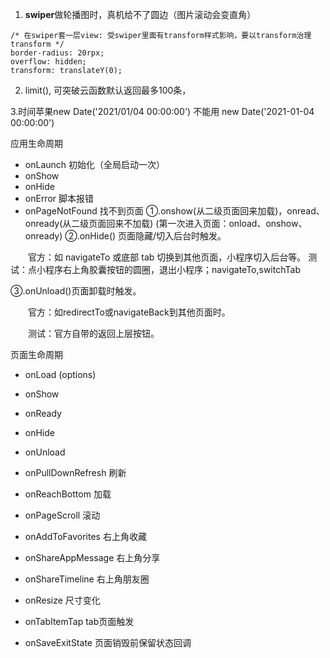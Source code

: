1. **swiper**做轮播图时，真机给不了圆边（图片滚动会变直角）

```
/* 在swiper套一层view: 受swiper里面有transform样式影响，要以transform治理transform */
border-radius: 20rpx;
overflow: hidden;
transform: translateY(0);
```





2. limit(), 可突破云函数默认返回最多100条，

3.时间苹果new Date('2021/01/04 00:00:00')    不能用 new Date('2021-01-04 00:00:00')






应用生命周期
- onLaunch   初始化（全局启动一次）
- onShow 
- onHide
- onError  脚本报错
- onPageNotFound 找不到页面
①.onshow(从二级页面回来加载)，onread、onready(从二级页面回来不加载)  (第一次进入页面：onload、onshow、onready)
②.onHide() 页面隐藏/切入后台时触发。

　　官方：如 navigateTo 或底部 tab 切换到其他页面，小程序切入后台等。
    测试：点小程序右上角胶囊按钮的圆圈，退出小程序；navigateTo,switchTab

③.onUnload()页面卸载时触发。

　　官方：如redirectTo或navigateBack到其他页面时。

　　测试：官方自带的返回上层按钮。


页面生命周期

- onLoad (options)
- onShow
- onReady
- onHide
- onUnload

- onPullDownRefresh 刷新
- onReachBottom 加载
- onPageScroll 滚动
- onAddToFavorites 右上角收藏
- onShareAppMessage 右上角分享
- onShareTimeline 右上角朋友圈
- onResize 尺寸变化
- onTabItemTap tab页面触发
- onSaveExitState 页面销毁前保留状态回调

 

